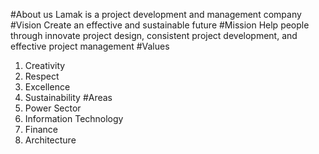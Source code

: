 #About us
Lamak is a project development and management company
#Vision
Create an effective and sustainable future
#Mission
Help people through innovate project design, consistent project development, and effective project management
#Values
1. Creativity
2. Respect
3. Excellence
4. Sustainability
#Areas
1. Power Sector
2. Information Technology
3. Finance
4. Architecture
